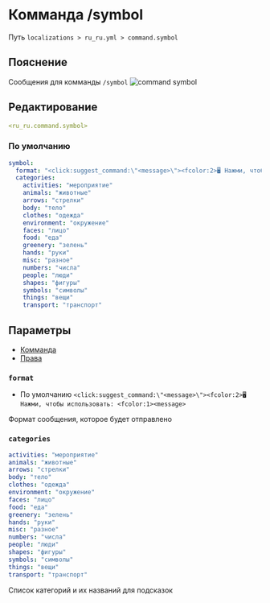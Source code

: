 # Комманда /symbol
Путь `localizations > ru_ru.yml > command.symbol`

## Пояснение
Сообщения для комманды `/symbol`
![command symbol](/commandsymbol.png)

## Редактирование
```yaml
<ru_ru.command.symbol>
```

### По умолчанию
```yaml
symbol:
  format: "<click:suggest_command:\"<message>\"><fcolor:2>🖥 Нажми, чтобы использовать: <fcolor:1><message>"
  categories:
    activities: "мероприятие"
    animals: "животные"
    arrows: "стрелки"
    body: "тело"
    clothes: "одежда"
    environment: "окружение"
    faces: "лицо"
    food: "еда"
    greenery: "зелень"
    hands: "руки"
    misc: "разное"
    numbers: "числа"
    people: "люди"
    shapes: "фигуры"
    symbols: "символы"
    things: "вещи"
    transport: "транспорт"
```

## Параметры

- [Комманда](/ru/command/symbol/)
- [Права](/ru/permission/command/symbol/)

### `format`
- По умолчанию `<click:suggest_command:\"<message>\"><fcolor:2>🖥 Нажми, чтобы использовать: <fcolor:1><message>`

Формат сообщения, которое будет отправлено

### `categories`
```yaml
activities: "мероприятие"
animals: "животные"
arrows: "стрелки"
body: "тело"
clothes: "одежда"
environment: "окружение"
faces: "лицо"
food: "еда"
greenery: "зелень"
hands: "руки"
misc: "разное"
numbers: "числа"
people: "люди"
shapes: "фигуры"
symbols: "символы"
things: "вещи"
transport: "транспорт"
```
Список категорий и их названий для подсказок

